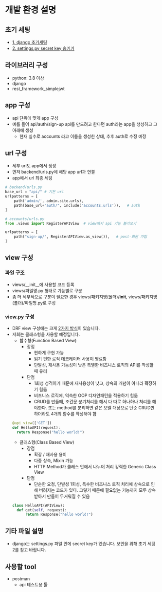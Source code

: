 # 개발 환경 설명

## 초기 세팅
- [1. django 초기세팅](https://mons1220.tistory.com/282)
- [2. settings.py secret key 숨기기](https://medium.com/iovsomnium/django-django-secret-key-%EB%B6%84%EB%A6%AC%ED%95%98%EA%B8%B0-74288462e2ff)

## 라이브러리 구성
- python: 3.8 이상
- django
- rest_framework_simplejwt

## app 구성
- api 단위에 맞게 app 구성
- 예를 들어 api/auth/sign-up api를 만드려고 한다면 auth라는 app을 생성하고 그 아래에 생성
  - 현재 실수로 accounts 라고 이름을 생성한 상태, 추후 auth로 수정 예정

## url 구성
- 세부 url도 app에서 생성
- 먼저 backend/urls.py에 해당 app url과 연결
- app에서 url 최종 세팅
```python
# backend/urls.py
base_url = "api/" # 기본 url
urlpatterns = [
    path('admin/', admin.site.urls),
    path(base_url+"auth/", include('accounts.urls')),   # auth
]
```
```python
# accounts/urls.py
from .views import RegisterAPIView  # view에서 api 기능 불러오기

urlpatterns = [
    path("sign-up/", RegisterAPIView.as_view()),   # post-회원 가입
]
```

## view 구성
### 파일 구조
- views/__init__에 사용할 코드 등록
- views/파일명.py 형태로 기능별로 구분
- 좀 더 세부적으로 구분이 필요한 경우 views/패키지명(폴더)/__init__, views/패키지명(폴더)/파일명.py로 구성
### view.py 구성
- DRF view 구성에는 크게 [2가지 방식](https://velog.io/@qlgks1/Django-DRF-FBVFunction-Based-Views-vs-CBVClass-Based-Views)이 있습니다.
- 저희는 클래스형을 사용할 예정입니다.
  - 함수형(Function Based View)
    - 장점
      - 편하게 구현 가능
      - 읽기 편한 로직 데코레이터 사용이 명료함
      - 단발성, 재사용 가능성이 낮은 특별한 비즈니스 로직의 API를 작성할 때 유리
    - 단점
      - 1회성 성격이기 때문에 재사용성이 낮고, 상속의 개념이 아니라 확장하기 힘듦
      - 비즈니스 로직에, 익숙한 OOP 디자인패턴을 적용하기 힘듦
      - CRUD를 만들때, 조건문 분기처리를 해서 다 따로 하나하나 처리를 해야한다. 또는 method를 분리하면 같은 모델 대상으로 단순 CRUD만 하더라도 4개의 함수를 작성해야 함
  ```python
  @api_view(['GET'])
  def HelloAPI(request):
    return Response("hello world!")
  ```
  - 클래스형(Class Based View)
    - 장점
      - 확장 / 재사용 용이
      - 다중 상속, Mixin 가능
      - HTTP Method가 클래스 안에서 나누어 처리 강력한 Generic Class View
    - 단점
      - 단순한 요청, 단발성 1회성, 특수한 비즈니스 로직 처리에 상속으로 인해 버려지는 코드가 있다. 그렇기 때문에 필요없는 기능까지 모두 상속받아서 만들어 무거워질 수 있음
  ```python
  class HelloAPI(APIView):
    def get(self, request):
        return Response("hello world!")
  ```

## 기타 파일 설명
- django는 settings.py 파일 안에 secret key가 있습니다. 보안을 위해 초기 세팅 2를 참고 바랍니다.

## 사용할 tool
- postman
  - api 테스트용 툴